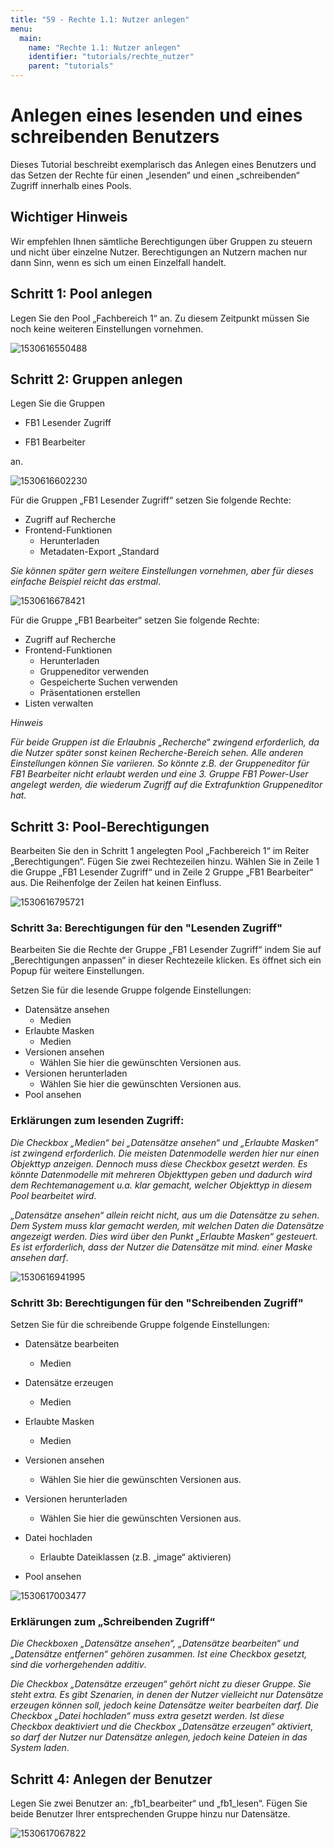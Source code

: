 ```yaml
---
title: "59 - Rechte 1.1: Nutzer anlegen"
menu:
  main:
    name: "Rechte 1.1: Nutzer anlegen"
    identifier: "tutorials/rechte_nutzer"
    parent: "tutorials"
---
```

# Anlegen eines lesenden und eines schreibenden Benutzers

Dieses Tutorial beschreibt exemplarisch das Anlegen eines Benutzers und das Setzen der Rechte für einen „lesenden“ und einen „schreibenden“ Zugriff innerhalb eines Pools.



## Wichtiger Hinweis

Wir empfehlen Ihnen sämtliche Berechtigungen über Gruppen zu steuern und nicht über einzelne Nutzer. Berechtigungen an Nutzern machen nur dann Sinn, wenn es sich um einen Einzelfall handelt.



## Schritt 1: Pool anlegen

Legen Sie den Pool „Fachbereich 1“ an. Zu diesem Zeitpunkt müssen Sie noch keine weiteren Einstellungen vornehmen.

![1530616550488](1530616550488.png)



## Schritt 2: Gruppen anlegen

Legen Sie die Gruppen

- FB1 Lesender Zugriff

- FB1 Bearbeiter

an.

![1530616602230](1530616602230.png)

Für die Gruppen „FB1 Lesender Zugriff“ setzen Sie folgende Rechte:

- Zugriff auf Recherche
- Frontend-Funktionen
  - Herunterladen
  - Metadaten-Export „Standard

*Sie können später gern weitere Einstellungen vornehmen, aber für dieses einfache Beispiel reicht das erstmal*.

![1530616678421](1530616678421.png)

Für die Gruppe „FB1 Bearbeiter“ setzen Sie folgende Rechte:

- Zugriff auf Recherche
- Frontend-Funktionen
  - Herunterladen
  - Gruppeneditor verwenden
  - Gespeicherte Suchen verwenden
  - Präsentationen erstellen
- Listen verwalten

*Hinweis*

*Für beide Gruppen ist die Erlaubnis „Recherche“ zwingend erforderlich, da die Nutzer später sonst keinen Recherche-Bereich sehen. Alle anderen Einstellungen können Sie variieren. So könnte z.B. der Gruppeneditor für FB1 Bearbeiter nicht erlaubt werden und eine 3. Gruppe FB1 Power-User angelegt werden, die wiederum Zugriff auf die Extrafunktion Gruppeneditor hat.*



## Schritt 3: Pool-Berechtigungen

Bearbeiten Sie den in Schritt 1 angelegten Pool „Fachbereich 1“ im Reiter „Berechtigungen“. Fügen Sie zwei Rechtezeilen hinzu. Wählen Sie in Zeile 1 die Gruppe „FB1 Lesender Zugriff“ und in Zeile 2 Gruppe „FB1 Bearbeiter“ aus. Die Reihenfolge der Zeilen hat keinen Einfluss.

![1530616795721](1530616795721.png)



### Schritt 3a:  Berechtigungen für den "Lesenden Zugriff"

Bearbeiten Sie die Rechte der Gruppe „FB1 Lesender Zugriff“ indem Sie auf „Berechtigungen anpassen“ in dieser Rechtezeile klicken. Es öffnet sich ein Popup für weitere Einstellungen.

Setzen Sie für die lesende Gruppe folgende Einstellungen:

- Datensätze ansehen
  - Medien
- Erlaubte Masken
  - Medien
- Versionen ansehen
  - Wählen Sie hier die gewünschten Versionen aus.
- Versionen herunterladen
  - Wählen Sie hier die gewünschten Versionen aus.
- Pool ansehen



### Erklärungen zum lesenden Zugriff:

*Die Checkbox „Medien“ bei „Datensätze ansehen“ und „Erlaubte Masken“ ist zwingend erforderlich. Die meisten Datenmodelle werden hier nur einen Objekttyp anzeigen. Dennoch muss diese Checkbox gesetzt werden. Es könnte Datenmodelle mit mehreren Objekttypen geben und dadurch wird dem Rechtemanagement u.a. klar gemacht, welcher Objekttyp in diesem Pool bearbeitet wird*.

*„Datensätze ansehen“ allein reicht nicht, aus um die Datensätze zu sehen. Dem System muss klar gemacht werden, mit welchen Daten die Datensätze angezeigt werden. Dies wird über den Punkt „Erlaubte Masken“ gesteuert. Es ist erforderlich, dass der Nutzer die Datensätze mit mind. einer Maske ansehen darf*.

![1530616941995](1530616941995.png)



### Schritt 3b: Berechtigungen für den "Schreibenden Zugriff"

Setzen Sie für die schreibende Gruppe folgende Einstellungen:

- Datensätze bearbeiten
  - Medien

- Datensätze erzeugen
  - Medien

- Erlaubte Masken
  - Medien

- Versionen ansehen
  - Wählen Sie hier die gewünschten Versionen aus.

- Versionen herunterladen
  - Wählen Sie hier die gewünschten Versionen aus.

- Datei hochladen
  - Erlaubte Dateiklassen (z.B. „image“ aktivieren)

- Pool ansehen

![1530617003477](1530617003477.png)



### Erklärungen zum „Schreibenden Zugriff“

*Die Checkboxen „Datensätze ansehen“, „Datensätze bearbeiten“ und „Datensätze entfernen“ gehören zusammen. Ist eine Checkbox gesetzt, sind die vorhergehenden additiv*.

*Die Checkbox „Datensätze erzeugen“ gehört nicht zu dieser Gruppe. Sie steht extra. Es gibt Szenarien, in denen der Nutzer vielleicht nur Datensätze erzeugen können soll, jedoch keine Datensätze weiter bearbeiten darf. Die Checkbox „Datei hochladen“ muss extra gesetzt werden. Ist diese Checkbox deaktiviert und die Checkbox „Datensätze erzeugen“ aktiviert, so darf der Nutzer nur Datensätze anlegen, jedoch keine Dateien in das System laden*.



## Schritt 4: Anlegen der Benutzer

Legen Sie zwei Benutzer an: „fb1_bearbeiter“ und „fb1_lesen“. Fügen Sie beide Benutzer Ihrer entsprechenden Gruppe hinzu nur Datensätze.

![1530617067822](1530617067822.png)
